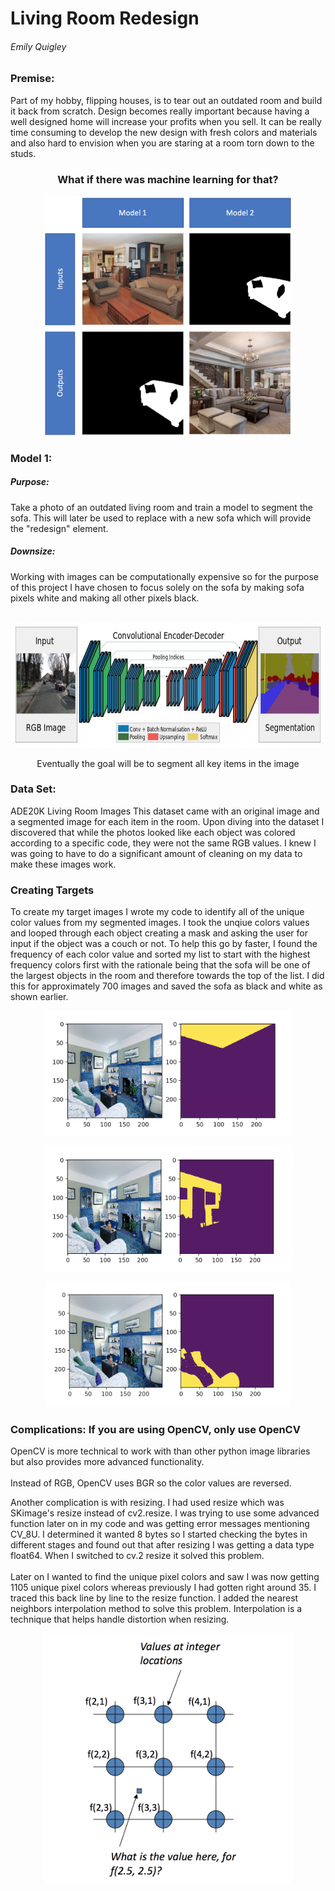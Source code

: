 <h1> Living Room Redesign</h1>

<h6>Emily Quigley</h6>  

<h3>Premise:</h3> Part of my hobby, flipping houses, is to tear out an outdated room and build it back from scratch. Design becomes really important because having a well designed home will increase your profits when you sell. It can be really time consuming to develop the new design with fresh colors and materials and also hard to envision when you are staring at a room torn down to the studs.

<h3><p align="center">What if there was machine learning for that?<p align="center"></h3>

<p align="center">
  <img src='images/model_diagram.png' width=400/></p>

<h3>Model 1:</h3> 

<h5>Purpose:</h5>Take a photo of an outdated living room and train a model to segment the sofa. This will later be used to replace with a new sofa which will provide the "redesign" element.

<h5>Downsize:</h5> Working with images can be computationally expensive so for the purpose of this project I have chosen to focus solely on the sofa by making sofa pixels white and making all other pixels black.
<br>
<br>

<p align="center">
  <img src='images/segnetarch.png' height=200/></p>
  
<p align="center">Eventually the goal will be to segment all key items in the image<p align="center">


<h3> Data Set:</h3> ADE20K Living Room Images
This dataset came with an original image and a segmented image for each item in the room. Upon diving into the dataset I discovered that while the photos looked like each object was colored according to a specific code, they were not the same RGB values. I knew I was going to have to do a significant amount of cleaning on my data to make these images work.


<h3>Creating Targets</h3>
To create my target images I wrote my code to identify all of the unique color values from my segmented images. I took the unqiue colors values and looped through each object creating a mask and asking the user for input if the object was a couch or not. To help this go by faster, I found the frequency of each color value and sorted my list to start with the highest frequency colors first with the rationale being that the sofa will be one of the largest objects in the room and therefore towards the top of the list. I did this for approximately 700 images and saved the sofa as black and white as shown earlier.

<p align="center">
  <img src='images/sample_mask1.png' height=200/></p>
<p align="center">
  <img src='images/sample_mask2.png' height=200/></p>
<p align="center">
  <img src='images/sample_mask3.png' height=200/></p>

<h3>Complications: If you are using OpenCV, only use OpenCV</h3>
OpenCV is more technical to work with than other python image libraries but also provides more advanced functionality.
<br>
<br>
Instead of RGB, OpenCV uses BGR so the color values are reversed. 

Another complication is with resizing. I had used resize which was SKimage's resize instead of cv2.resize. I was trying to use some advanced function later on in my code and was getting error messages mentioning CV_8U. I determined it wanted 8 bytes so I started checking the bytes in different stages and found out that after resizing I was getting a data type float64. When I switched to cv.2 resize it solved this problem.
<br>
<br>
Later on I wanted to find the unique pixel colors and saw I was now getting 1105 unique pixel colors whereas previously I had gotten right around 35. I traced this back line by line to the resize function. I added the nearest neighbors interpolation method to solve this problem. Interpolation is a technique that helps handle distortion when resizing.

<p align="center">
  <img src='images/interpolation.png' height=400/></p>




